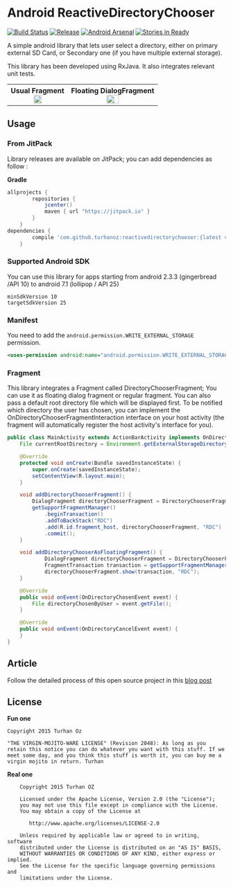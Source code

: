 # Android ReactiveDirectoryChooser
[![Build Status](https://travis-ci.org/TurhanOz/ReactiveDirectoryChooser.svg?branch=master)](https://travis-ci.org/TurhanOz/ReactiveDirectoryChooser)
[![Release](https://jitpack.io/v/TurhanOz/ReactiveDirectoryChooser.svg)](https://jitpack.io/#TurhanOz/ReactiveDirectoryChooser)
[![Android Arsenal](https://img.shields.io/badge/Android%20Arsenal-ReactiveDirectoryChooser-brightgreen.svg?style=flat)](http://android-arsenal.com/details/1/1699)
[![Stories in Ready](https://badge.waffle.io/TurhanOz/ReactiveDirectoryChooser.png?label=ready&title=Ready)](https://waffle.io/TurhanOz/ReactiveDirectoryChooser)

A simple android library that lets user select a directory, either on primary external SD Card, or Secondary one (if you have multiple external storage).

This library has been developed using RxJava. It also integrates relevant unit tests.

<table>
<tr>
<th>Usual Fragment<br><img src="media/RDC-FullFragment.png" width="38%"></th>
<th>Floating DialogFragment<br><img src="media/RDC-FloatingFragment.png" width="38%"></th>
</tr>
</table>

## Usage

### From JitPack

Library releases are available on JitPack; you can add dependencies as follow :

**Gradle**

```groovy
allprojects {
        repositories {
            jcenter()
            maven { url "https://jitpack.io" }
        }
    }
dependencies {
        compile 'com.github.turhanoz:reactivedirectorychooser:{latest version}'
    }
```

### Supported Android SDK

You can use this library for apps starting from android 2.3.3 (gingerbread /API 10) to android 7.1 (lollipop / API 25)

```
minSdkVersion 10
targetSdkVersion 25
```

### Manifest

You need to add the `android.permission.WRITE_EXTERNAL_STORAGE` permission.

```xml
<uses-permission android:name="android.permission.WRITE_EXTERNAL_STORAGE" />
```

### Fragment
This library integrates a Fragment called DirectoryChooserFragment;
You can use it as floating dialog fragment or regular fragment. You can also pass a default root directory file which will be displayed first.
To be notified which directory the user has chosen, you can implement the OnDirectoryChooserFragmentInteraction interface on your host activity (the fragment will automatically register the host activity's interface for you).

```java
public class MainActivity extends ActionBarActivity implements OnDirectoryChooserFragmentInteraction {
    File currentRootDirectory = Environment.getExternalStorageDirectory();

    @Override
    protected void onCreate(Bundle savedInstanceState) {
        super.onCreate(savedInstanceState);
        setContentView(R.layout.main);
    }

    void addDirectoryChooserFragment() {
        DialogFragment directoryChooserFragment = DirectoryChooserFragment.newInstance(currentRootDirectory);
        getSupportFragmentManager()
			.beginTransaction()
			.addToBackStack("RDC")
			.add(R.id.fragment_host, directoryChooserFragment, "RDC")
			.commit();
    }

    void addDirectoryChooserAsFloatingFragment() {
            DialogFragment directoryChooserFragment = DirectoryChooserFragment.newInstance(currentRootDirectory);
            FragmentTransaction transaction = getSupportFragmentManager().beginTransaction();
            directoryChooserFragment.show(transaction, "RDC");
    }

    @Override
    public void onEvent(OnDirectoryChosenEvent event) {
        File directoryChosenByUser = event.getFile();
    }

    @Override
    public void onEvent(OnDirectoryCancelEvent event) {
    }
}

```


## Article
Follow the detailed process of this open source project in this [blog post](http://turhanoz.com/reactive-directory-chooser-an-open-source-journey/)

## License

**Fun one**
```text
Copyright 2015 Turhan Oz

"THE VIRGIN-MOJITO-WARE LICENSE" (Revision 2048): As long as you retain this notice you can do whatever you want with this stuff. If we meet some day, and you think this stuff is worth it, you can buy me a virgin mojito in return. Turhan
```

**Real one**
```text
    Copyright 2015 Turhan OZ

    Licensed under the Apache License, Version 2.0 (the "License");
    you may not use this file except in compliance with the License.
    You may obtain a copy of the License at

       http://www.apache.org/licenses/LICENSE-2.0

    Unless required by applicable law or agreed to in writing, software
    distributed under the License is distributed on an "AS IS" BASIS,
    WITHOUT WARRANTIES OR CONDITIONS OF ANY KIND, either express or implied.
    See the License for the specific language governing permissions and
    limitations under the License.
```